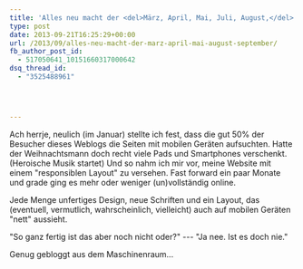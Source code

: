 ```yaml
---
title: 'Alles neu macht der <del>März, April, Mai, Juli, August,</del> September'
type: post
date: 2013-09-21T16:25:29+00:00
url: /2013/09/alles-neu-macht-der-marz-april-mai-august-september/
fb_author_post_id:
  - 517050641_10151660317000642
dsq_thread_id:
  - "3525488961"




---
```

Ach herrje, neulich (im Januar) stellte ich fest, dass die gut 50% der Besucher dieses Weblogs die Seiten mit mobilen Geräten aufsuchten. Hatte der Weihnachtsmann doch recht viele Pads und Smartphones verschenkt. (Heroische Musik startet) Und so nahm ich mir vor, meine Website mit einem "responsiblen Layout" zu versehen. Fast forward ein paar Monate und grade ging es mehr oder weniger (un)vollständig online.

Jede Menge unfertiges Design, neue Schriften und ein Layout, das (eventuell, vermutlich, wahrscheinlich, vielleicht) auch auf mobilen Geräten "nett" aussieht.

"So ganz fertig ist das aber noch nicht oder?" --- "Ja nee. Ist es doch nie."

Genug gebloggt aus dem Maschinenraum...
